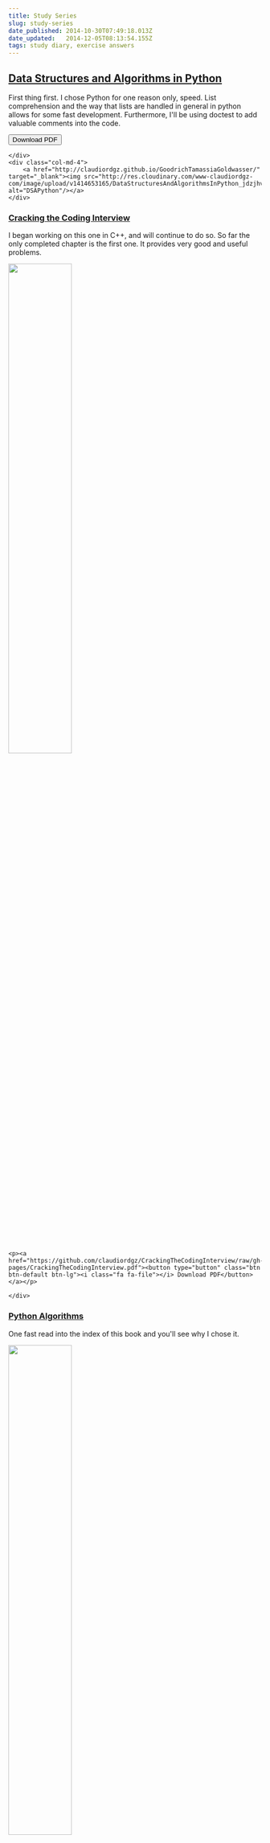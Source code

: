 ```yaml
---
title: Study Series
slug: study-series
date_published: 2014-10-30T07:49:18.013Z
date_updated:   2014-12-05T08:13:54.155Z
tags: study diary, exercise answers
---
```


<div class="row">
	<div class="col-md-8">
		<h2><a href="http://claudiordgz.github.io/GoodrichTamassiaGoldwasser/" target="_blank">Data Structures and Algorithms in Python</a></h2>
<div class="progress skill">
<div class="progress-bar progress-bar-skill" role="progressbar" aria-valuenow="50" aria-valuemin="0" aria-valuemax="100" style="width:10%;">
</div></div>
<p>First thing first. I chose Python for one reason only, speed. List comprehension and the way that lists are handled in general in python allows for some fast development. Furthermore, I'll be using doctest to add valuable comments into the code.</p>

<p><a href="https://github.com/claudiordgz/GoodrichTamassiaGoldwasser/raw/gh-pages/GoodrichTamassiaGoldwasserPages.pdf"><button type="button" class="btn btn-default btn-lg"><i class="fa fa-file"></i> Download PDF</button></a></p>

	</div>
    <div class="col-md-4">
		<a href="http://claudiordgz.github.io/GoodrichTamassiaGoldwasser/" target="_blank"><img src="http://res.cloudinary.com/www-claudiordgz-com/image/upload/v1414653165/DataStructuresAndAlgorithmsInPython_jdzjhv.jpg" alt="DSAPython"/></a>
	</div>
</div>

<div class="row">
  <div class="col-md-6 col-sm-6 feature-text">
    <h3><a href="http://claudiordgz.github.io/CrackingTheCodingInterview" target="_blank">Cracking the Coding Interview</a></h3>
    <p> 
      <div class="progress skill">
	  <div class="progress-bar progress-bar-skill" role="progressbar" aria-valuenow="50" aria-valuemin="0" aria-valuemax="100" style="width:10%;"> </div></div>
I began working on this one in C++, and will continue to do so. So far the only completed chapter is the first one. It provides very good and useful problems. 
	</p>
    <a href="http://claudiordgz.github.io/CrackingTheCodingInterview" target="_blank">
	<img style="width:50%;" src="http://res.cloudinary.com/www-claudiordgz-com/image/upload/v1414653165/CrackingTheCodingInterview_apikm7.jpg"/>
    </a>
    
    <p><a href="https://github.com/claudiordgz/CrackingTheCodingInterview/raw/gh-pages/CrackingTheCodingInterview.pdf"><button type="button" class="btn btn-default btn-lg"><i class="fa fa-file"></i> Download PDF</button></a></p>
    
	</div>  
  <div class="col-md-6 col-sm-6 feature-text">
	<h3><a href="https://github.com/claudiordgz/magnus-lie-hetland" target="_blank">Python Algorithms</a></h3>
    <p>
      <div class="progress skill">
	  <div class="progress-bar progress-bar-skill" role="progressbar" aria-valuenow="50" aria-valuemin="0" aria-valuemax="100" style="width:0%;"></div></div>
	  One fast read into the index of this book and you'll see why I chose it. 
    </p>
    <img style="width:50%;" src="http://res.cloudinary.com/www-claudiordgz-com/image/upload/v1414653165/MasteringBasicAlgorithmsPython_rwdcsi.jpg"/>
  </div> 
  </div> 
<div class="row">
  <div class="col-md-12 col-sm-12 feature-text">
 	<h3><a href="" target="_blank">The Design And Analysis Of Spatial Data Structures</a></h3>
   	<p>
      <div class="progress skill">
      <div class="progress-bar progress-bar-skill" role="progressbar" aria-valuenow="50" aria-valuemin="0" aria-valuemax="100" style="width:0%;"></div></div>
      This book is the endgame of so much time into algorithms and Data Structures. There is in most general cases a tradeoff between time complexity and space complexity. We need to be able to control this tradeoff, choosing our complexity needs based on multiple decisions.
    </p>
    <img style="width:50%;" src="http://res.cloudinary.com/www-claudiordgz-com/image/upload/v1414653165/TheDesignAndAnalysisOfSpatialDataStructures_k5tcxo.jpg" />
    </div>
</div>

